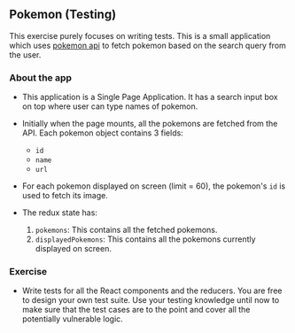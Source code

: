 ## Pokemon (Testing)

This exercise purely focuses on writing tests. This is a small application which uses [pokemon api](https://pokeapi.co/docsv2/ ) to fetch pokemon based on the search query from the user. 

### About the app

- This application is a Single Page Application. It has a search input box on top where user can type names of pokemon.

- Initially when the page mounts, all the pokemons are fetched from the API. Each pokemon object contains 3 fields:

  - `id`
  - `name`
  - `url`

- For each pokemon displayed on screen (limit = 60), the pokemon's `id` is used to fetch its image.

- The redux state has:
  
  1) `pokemons`: This contains all the fetched pokemons.
  2) `displayedPokemons`: This contains all the pokemons currently displayed on screen.

### Exercise

- Write tests for all the React components and the reducers. You are free to design your own test suite. Use your testing knowledge until now to make sure that the test cases are to the point and cover all the potentially vulnerable logic.


